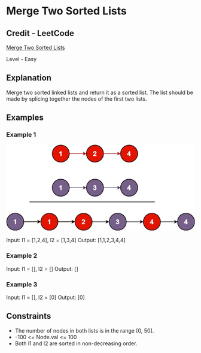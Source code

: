 # Merge Two Sorted Lists

## Credit - LeetCode

[Merge Two Sorted Lists](https://leetcode.com/problems/merge-two-sorted-lists/)

Level - Easy

## Explanation

Merge two sorted linked lists and return it as a sorted list. The list should be made by splicing together the nodes of the first two lists.

## Examples

### Example 1

![Explanation of example 1 showing two sorted input linked lists and the corresponding sorted output linked list](merge_ex1.jpg)

Input: l1 = [1,2,4], l2 = [1,3,4]
Output: [1,1,2,3,4,4]

### Example 2

Input: l1 = [], l2 = []
Output: []

### Example 3

Input: l1 = [], l2 = [0]
Output: [0]

## Constraints

- The number of nodes in both lists is in the range [0, 50].
- -100 <= Node.val <= 100
- Both l1 and l2 are sorted in non-decreasing order.
